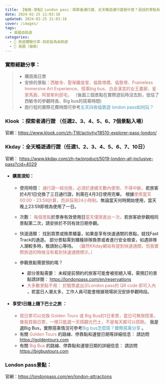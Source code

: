 ```yaml
---
title: 【倫敦-景點】London pass：探索者通行證、全天暢遊通行證是什麼？涵括的景點有哪些、該如何使用？ 
date: 2024-02-25 21:03:18
updated: 2024-02-25 21:03:18
cover: /images/
tags:
  - 英國自助遊
categories: 
  - 🌴 旅遊體驗分享-目前皆為自助遊
  - 🥥 英國（倫敦） 
---
```


### 實際經驗分享：
> + 購買兩日票
> + 安排的景點：<font color=#c36d67>西敏寺、聖保羅座堂、倫敦塔橋、倫敦塔、Frameless Immersive Art Experience、搭乘big bus、白金漢宮的女王畫廊、皇家馬廄、阿普斯利邸宅。</font>
>（後面三個景點在實際遊玩時沒去到，低估了西敏寺的參觀時長、Big bus的搭乘時間)
> + 跑行程的實際花費時間可參考<font color=#4599B6>五天四夜倫敦遊 london pass如何玩？</font>

<!-- more -->

### Klook ：探索者通行證 （任選2、3、4、5、6、7個景點入場）
官網：https://www.klook.com/zh-TW/activity/18510-explorer-pass-london/

### Kkday：全天暢遊通行證（任選1、2、3、4、5、6、7、10日）
官網：
https://www.kkday.com/zh-tw/product/5019-london-all-inclusive-pass?cid=4029
 
+ #### 購買須知：
  + **<font color=#6B6E71>使用時間：</font>**
  <font color=#c36d67>通行證一經兌換，必須於連續天數內使用，不得中斷。</font>若旅客於4月1日兌換了三日通行證，則需在4月3日使用完畢。
  根據<font color=#c36d67>使用當天00:00 - 23:59計算，而非採用24小時制。</font>無論當天何時開始使用，當天晚上23:59即視為使用了一日。

  + **<font color=#6B6E71>次數：</font>**
  <font color=#c36d67>每個景點</font>於票券有效使用日<font color=#c36d67>當天僅限進出一次。</font>若旅客欲參觀相同景點第二次，請安排於不同有效日期參觀。

  + **<font color=#6B6E71>快速通關：</font>**
  找到買票或換票櫃臺，如果是享有快速通關的景點，就找Fast Track的通道。
  部分景點需到櫃檯排隊換票或者進行安全檢查，如遇排隊人潮較多時，敬請耐心等待。
  <font color=#c36d67>（雖然KKday網站有提到快速通關，但我實際旅遊的時候沒有看到快速通關標示。）</font>

  + **<font color=#6B6E71>參觀景點需要預約嗎？</font>**
    + 部分景點需要：
    未經提前預約的旅客可能會被拒絕入場，需預訂的景點請詳閱： 
    https://londonpass.com/en/reservations 
    + <font color=#c36d67>大多數景點不用：
    於驗票處出示London pass的 QR code 即可入內</font> ，若當日人潮太多，工作人員可能會根據現場狀況安排參觀時段。

+ #### 享受1日隨上隨下巴士之旅 ：
  + <font color=#c36d67>買日票可以兌換 Golden Tours 或 Big Bus的1日車票，當日可無限搭乘，像我買兩日票，一樣只能選一天搭觀光巴士，不是每天都可以搭歐。</font> 我是選Big Bus，實際搭乘情況可參考<font color=#4599B6>Big bus怎麼搭？實際搭乘分享</font> 。
  + 有關<font color=#c36d67> Golden Tours </font>的路線、停靠點和運營日期等詳細信息：
  請訪問  https://goldentours.com
  + 有關<font color=#c36d67> Big Bus </font>的路線、停靠點和運營日期的詳細信息：
  請訪問 https://bigbustours.com

### London pass景點：
官網：https://londonpass.com/en/london-attractions